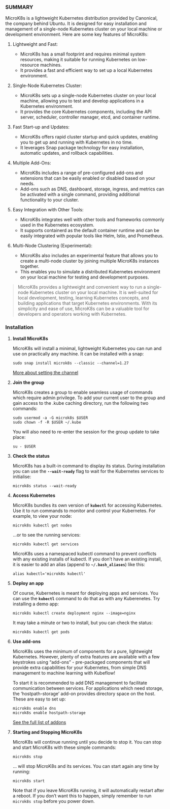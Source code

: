 ### SUMMARY

MicroK8s is a lightweight Kubernetes distribution provided by Canonical, the company behind Ubuntu. It is designed for easy installation and management of a single-node Kubernetes cluster on your local machine or development environment. Here are some key features of MicroK8s:

1. Lightweight and Fast:
    
    - MicroK8s has a small footprint and requires minimal system resources, making it suitable for running Kubernetes on low-resource machines.
    - It provides a fast and efficient way to set up a local Kubernetes environment.
2. Single-Node Kubernetes Cluster:
    
    - MicroK8s sets up a single-node Kubernetes cluster on your local machine, allowing you to test and develop applications in a Kubernetes environment.
    - It provides the core Kubernetes components, including the API server, scheduler, controller manager, etcd, and container runtime.
3. Fast Start-up and Updates:
    
    - MicroK8s offers rapid cluster startup and quick updates, enabling you to get up and running with Kubernetes in no time.
    - It leverages Snap package technology for easy installation, automatic updates, and rollback capabilities.
4. Multiple Add-Ons:
    
    - MicroK8s includes a range of pre-configured add-ons and extensions that can be easily enabled or disabled based on your needs.
    - Add-ons such as DNS, dashboard, storage, ingress, and metrics can be activated with a single command, providing additional functionality to your cluster.
5. Easy Integration with Other Tools:
    
    - MicroK8s integrates well with other tools and frameworks commonly used in the Kubernetes ecosystem.
    - It supports containerd as the default container runtime and can be easily integrated with popular tools like Helm, Istio, and Prometheus.
6. Multi-Node Clustering (Experimental):
    
    - MicroK8s also includes an experimental feature that allows you to create a multi-node cluster by joining multiple MicroK8s instances together.
    - This enables you to simulate a distributed Kubernetes environment on your local machine for testing and development purposes.

> 	MicroK8s provides a lightweight and convenient way to run a single-node Kubernetes cluster on your local machine. It is well-suited for local development, testing, learning Kubernetes concepts, and building applications that target Kubernetes environments. With its simplicity and ease of use, MicroK8s can be a valuable tool for developers and operators working with Kubernetes.



### Installation

1. **Install MicroK8s**
    
    MicroK8s will install a minimal, lightweight Kubernetes you can run and use on practically any machine. It can be installed with a snap:
    
   ```
   sudo snap install microk8s --classic --channel=1.27
   ```
    
    [More about setting the channel](https://microk8s.io/docs/setting-snap-channel)
    
2. **Join the group**
    
    MicroK8s creates a group to enable seamless usage of commands which require admin privilege. To add your current user to the group and gain access to the .kube caching directory, run the following two commands:  
      
    `sudo usermod -a -G microk8s $USER`  
    `sudo chown -f -R $USER ~/.kube`
    
    You will also need to re-enter the session for the group update to take place:
    
    `su - $USER`
    
3. **Check the status**
    
    MicroK8s has a built-in command to display its status. During installation you can use the **`--wait-ready`** flag to wait for the Kubernetes services to initialise:
    
    `microk8s status --wait-ready`
    
4. **Access Kubernetes**
    
    MicroK8s bundles its own version of **`kubectl`** for accessing Kubernetes. Use it to run commands to monitor and control your Kubernetes. For example, to view your node:  
      
    `microk8s kubectl get nodes`
    
    …or to see the running services:
    
    `microk8s kubectl get services`
    
    MicroK8s uses a namespaced kubectl command to prevent conflicts with any existing installs of kubectl. If you don’t have an existing install, it is easier to add an alias (append to **`~/.bash_aliases`**) like this:
    
    `alias kubectl='microk8s kubectl'`
    
5. **Deploy an app**
    
    Of course, Kubernetes is meant for deploying apps and services. You can use the **`kubectl`** command to do that as with any Kuberenetes. Try installing a demo app:  
    
    `microk8s kubectl create deployment nginx --image=nginx`
    
    It may take a minute or two to install, but you can check the status:
    
    `microk8s kubectl get pods`
    
6. **Use add-ons**
    
    MicroK8s uses the minimum of components for a pure, lightweight Kubernetes. However, plenty of extra features are available with a few keystrokes using “add-ons” - pre-packaged components that will provide extra capabilities for your Kubernetes, from simple DNS management to machine learning with Kubeflow!
    
    To start it is recommended to add DNS management to facilitate communication between services. For applications which need storage, the ‘hostpath-storage’ add-on provides directory space on the host. These are easy to set up:
    
    ```
    microk8s enable dns
    microk8s enable hostpath-storage
    ```
    
    [See the full list of addons](https://microk8s.io/docs/addons#heading--list)
    
7. **Starting and Stopping MicroK8s**
    
    MicroK8s will continue running until you decide to stop it. You can stop and start MicroK8s with these simple commands:
    
    `microk8s stop`
    
    … will stop MicroK8s and its services. You can start again any time by running:
    
    `microk8s start`
    
    Note that if you leave MicroK8s running, it will automatically restart after a reboot. If you don’t want this to happen, simply remember to run `microk8s stop` before you power down.